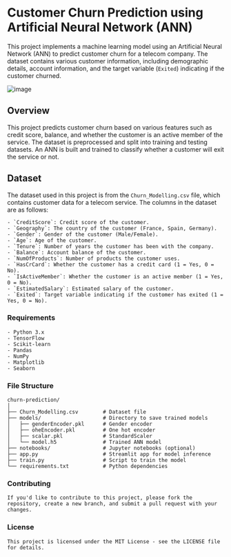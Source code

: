 # Customer Churn Prediction using Artificial Neural Network (ANN)

This project implements a machine learning model using an Artificial Neural Network (ANN) to predict customer churn for a telecom company. The dataset contains various customer information, including demographic details, account information, and the target variable (`Exited`) indicating if the customer churned.

![image](https://github.com/user-attachments/assets/274ba7e7-ca92-480c-8457-e5040f58a990)


## Overview

This project predicts customer churn based on various features such as credit score, balance, and whether the customer is an active member of the service. The dataset is preprocessed and split into training and testing datasets. An ANN is built and trained to classify whether a customer will exit the service or not.

## Dataset

The dataset used in this project is from the `Churn_Modelling.csv` file, which contains customer data for a telecom service. The columns in the dataset are as follows:
```
- `CreditScore`: Credit score of the customer.
- `Geography`: The country of the customer (France, Spain, Germany).
- `Gender`: Gender of the customer (Male/Female).
- `Age`: Age of the customer.
- `Tenure`: Number of years the customer has been with the company.
- `Balance`: Account balance of the customer.
- `NumOfProducts`: Number of products the customer uses.
- `HasCrCard`: Whether the customer has a credit card (1 = Yes, 0 = No).
- `IsActiveMember`: Whether the customer is an active member (1 = Yes, 0 = No).
- `EstimatedSalary`: Estimated salary of the customer.
- `Exited`: Target variable indicating if the customer has exited (1 = Yes, 0 = No).
```

### Requirements
```
- Python 3.x
- TensorFlow
- Scikit-learn
- Pandas
- NumPy
- Matplotlib
- Seaborn
```

### File Structure
```
churn-prediction/
│
├── Churn_Modelling.csv        # Dataset file
├── models/                    # Directory to save trained models
│   ├── genderEncoder.pkl      # Gender encoder
│   ├── oheEncoder.pkl         # One hot encoder
│   ├── scalar.pkl             # StandardScaler
│   └── model.h5               # Trained ANN model
├── notebooks/                 # Jupyter notebooks (optional)
├── app.py                     # Streamlit app for model inference
├── train.py                   # Script to train the model
└── requirements.txt           # Python dependencies
```
### Contributing
```
If you'd like to contribute to this project, please fork the repository, create a new branch, and submit a pull request with your changes.
```
### License
```
This project is licensed under the MIT License - see the LICENSE file for details.
```
